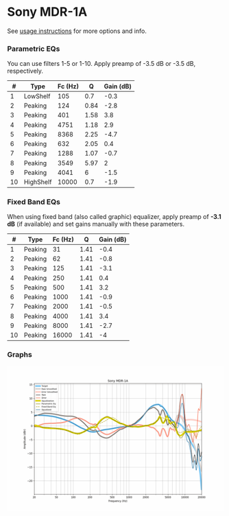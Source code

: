 # Sony MDR-1A
See [usage instructions](https://github.com/jaakkopasanen/AutoEq#usage) for more options and info.

### Parametric EQs
You can use filters 1-5 or 1-10. Apply preamp of -3.5 dB or -3.5 dB, respectively.

|   # | Type      |   Fc (Hz) |    Q |   Gain (dB) |
|-----|-----------|-----------|------|-------------|
|   1 | LowShelf  |       105 | 0.7  |        -0.3 |
|   2 | Peaking   |       124 | 0.84 |        -2.8 |
|   3 | Peaking   |       401 | 1.58 |         3.8 |
|   4 | Peaking   |      4751 | 1.18 |         2.9 |
|   5 | Peaking   |      8368 | 2.25 |        -4.7 |
|   6 | Peaking   |       632 | 2.05 |         0.4 |
|   7 | Peaking   |      1288 | 1.07 |        -0.7 |
|   8 | Peaking   |      3549 | 5.97 |         2   |
|   9 | Peaking   |      4041 | 6    |        -1.5 |
|  10 | HighShelf |     10000 | 0.7  |        -1.9 |

### Fixed Band EQs
When using fixed band (also called graphic) equalizer, apply preamp of **-3.1 dB** (if available) and set gains manually with these parameters.

|   # | Type    |   Fc (Hz) |    Q |   Gain (dB) |
|-----|---------|-----------|------|-------------|
|   1 | Peaking |        31 | 1.41 |        -0.4 |
|   2 | Peaking |        62 | 1.41 |        -0.8 |
|   3 | Peaking |       125 | 1.41 |        -3.1 |
|   4 | Peaking |       250 | 1.41 |         0.4 |
|   5 | Peaking |       500 | 1.41 |         3.2 |
|   6 | Peaking |      1000 | 1.41 |        -0.9 |
|   7 | Peaking |      2000 | 1.41 |        -0.5 |
|   8 | Peaking |      4000 | 1.41 |         3.4 |
|   9 | Peaking |      8000 | 1.41 |        -2.7 |
|  10 | Peaking |     16000 | 1.41 |        -4   |

### Graphs
![](./Sony%20MDR-1A.png)
